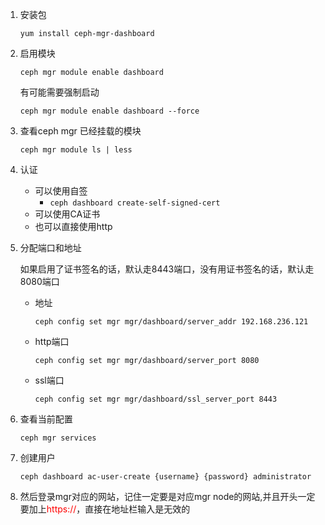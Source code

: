1. 安装包

   `yum install ceph-mgr-dashboard`

2. 启用模块

   `ceph mgr module enable dashboard`

   有可能需要强制启动

   `ceph mgr module enable dashboard --force`

3. 查看ceph mgr 已经挂载的模块

   `ceph mgr module ls | less`

4. 认证

   - 可以使用自签
     - `ceph dashboard create-self-signed-cert`
   - 可以使用CA证书
   - 也可以直接使用http

5. 分配端口和地址

   如果启用了证书签名的话，默认走8443端口，没有用证书签名的话，默认走8080端口

   - 地址

     `ceph config set mgr mgr/dashboard/server_addr 192.168.236.121`

   - http端口

     `ceph config set mgr mgr/dashboard/server_port 8080`

   - ssl端口

     `ceph config set mgr mgr/dashboard/ssl_server_port 8443`

6. 查看当前配置

   `ceph mgr services`

7. 创建用户

   `ceph dashboard ac-user-create {username} {password} administrator`

8. 然后登录mgr对应的网站，记住一定要是对应mgr node的网站,并且开头一定要加上<font color=red>https://</font>，直接在地址栏输入是无效的

